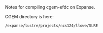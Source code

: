 Notes for compiling cgem-efdc on Expanse.

CGEM directory is here:
```
/expanse/lustre/projects/ncs124/llowe/SLRE
```

